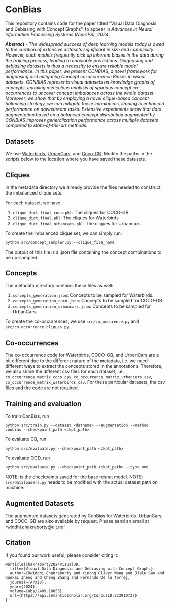 # ConBias
This repository contains code for the paper titled "Visual Data Diagnosis and Debiasing with Concept Graphs", to appear in _Advances in Neural Information Processing Systems (NeurIPS), 2024._

_**Abstract**_ - 
_The widespread success of deep learning models today is owed to the curation of extensive datasets significant in size and complexity. However, such models frequently pick up inherent biases in the data during the training process, leading to unreliable predictions. Diagnosing and debiasing datasets is thus a necessity to ensure reliable model performance. In this paper, we present CONBIAS, a novel framework for diagnosing and mitigating Concept co-occurrence Biases in visual datasets. CONBIAS represents visual datasets as knowledge graphs of concepts, enabling meticulous analysis of spurious concept co-occurrences to uncover concept imbalances across the whole dataset. Moreover, we show that by employing a novel clique-based concept balancing strategy, we can mitigate these imbalances, leading to enhanced performance on downstream tasks. Extensive experiments show that data augmentation based on a balanced concept distribution augmented by CONBIAS improves generalization performance across multiple datasets compared to state-of-the-art methods._

## Datasets

We use [Waterbirds](https://github.com/anniesch/jtt/tree/master), [UrbanCars](https://github.com/facebookresearch/Whac-A-Mole), and [Coco-GB](https://github.com/datamllab/Mitigating_Gender_Bias_In_Captioning_System). Modify the paths in the scripts below to the location where you have saved these datasets. 


## Cliques

In the metadata directory we already provide the files needed to construct the imbalanced clique sets.

For each dataset, we have:

1. ```clique_dict_final_coco.pkl```: The cliques for COCO-GB 
2. ```clique_dict_final.pkl```: The cliques for Waterbirds
3. ```clique_dict_final_urbancars.pkl```: The cliques for Urbancars

To create the imbalanced clique set, we can simply run:
```
python src/concept_sampler.py --clique_file_name
```
The output of this file is a .json file containing the concept combinations to be up-sampled. 

## Concepts 

The metadata directory contains these files as well:

1. ```concepts_generation.json```: Concepts to be sampled for Waterbirds.
2. ```concepts_generation_coco.json```: Concepts to be sampled for COCO-GB.
3. ```concepts_generation_urbancars.json```: Concepts to be sampled for UrbanCars.
   
To create the co-occurrences, we use ```src/co_occurence.py``` and ```src/co_occurrence_cliques.py```. 

## Co-occurrences

The co-occurrence code for Waterbirds, COCO-GB, and UrbanCars are a bit different due to 
the different nature of the metadata, i.e. we need different ways to extract the concepts stored
in the annotations. Therefore, we also share the different csv files for each dataset, i.e. 
```co_occurrence_matrix_coco.csv```, ```co_occurrence_matrix_urbancars.csv```, ```co_occurrence_matrix_waterbirds.csv```.
For these particular datasets, the csv files and the code are not required.

## Training and evaluation

To train ConBias, run
```
python src/train.py --dataset <datname> --augmentation --method conbias --checkpoint_path <ckpt_path>
```
To evaluate CB, run
```
python src/evaluate.py --checkpoint_path <ckpt_path>
```
To evaluate OOD, run
```
python src/evaluate.py --checkpoint_path <ckpt_path> --type ood
```

NOTE: <ckpt-path> is the checkpoints saved for the base resnet model. 
NOTE: ```src/dataloaders.py``` needs to be modified with the actual dataset path on machine. 

## Augmented Datasets

The augmented datasets generated by ConBias for Waterbirds, UrbanCars, and COCO-GB are also available by request. Please send an email at rwiddhi.chakraborty@uit.no!

## Citation

If you found our work useful, please consider citing it:

```
@article{Chakraborty2024VisualDD,
  title={Visual Data Diagnosis and Debiasing with Concept Graphs},
  author={Rwiddhi Chakraborty and Yinong Oliver Wang and Jialu Gao and Runkai Zheng and Cheng Zhang and Fernando De la Torre},
  journal={ArXiv},
  year={2024},
  volume={abs/2409.18055},
  url={https://api.semanticscholar.org/CorpusID:272910737}
}
```

